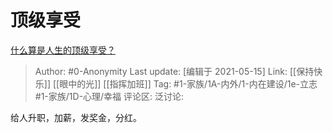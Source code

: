 # 顶级享受
[什么算是人生的顶级享受？](https://www.zhihu.com/question/56328597/answer/1731689991)

> Author: #0-Anonymity
> Last update: [编辑于 2021-05-15]
> Link: [[保持快乐]] [[眼中的光]] [[指挥加班]]
> Tag: #1-家族/1A-内外/1-内在建设/1e-立志 #1-家族/1D-心理/幸福 
> 评论区:
> 泛讨论:

给人升职，加薪，发奖金，分红。
